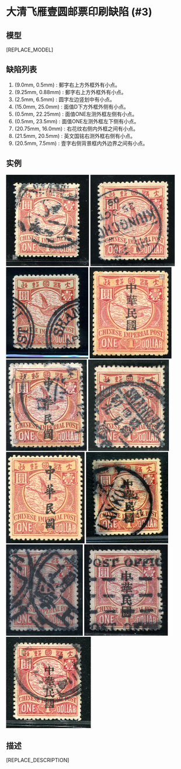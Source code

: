 # 大清飞雁壹圆邮票印刷缺陷 (#3)

## 模型
[REPLACE_MODEL]

## 缺陷列表
1. (9.0mm, 0.5mm) :  郵字右上方外框外有小点。
1. (9.25mm, 0.88mm) :  郵字右上方外框外有小点。
1. (2.5mm, 6.5mm) :  圆字左边竖划中有小点。
1. (15.0mm, 25.0mm) :  面值D下方外框外侧有小点。
1. (0.5mm, 22.25mm) :  面值ONE左测外框左侧有小点。
1. (0.5mm, 23.5mm) :  面值ONE左测外框左下侧有小点。
1. (20.75mm, 16.0mm) :  右花纹右侧内外框之间有小点。
1. (21.5mm, 20.5mm) :  英文国铭右测外框右侧有小点。
1. (20.5mm, 7.5mm) :  壹字右侧背景框内外边界之间有小点。


## 实例
<img src="136824010A.jpg" height=250/>
<img src="163524084A.jpg" height=250/>
<img src="2008-12-17_00024307021A.jpg" height=250/>
<img src="2011-04-24_00042853009A.jpg" height=250/>
<img src="2012-04-22_00060343145A.jpg" height=250/>
<img src="2012-06-16_00063446006A.jpg" height=250/>
<img src="2012-07-01_00065010014A.jpg" height=250/>
<img src="2012-07-08_00060918023A.jpg" height=250/>
<img src="2015-02-23_00170798008A.jpg" height=250/>
<img src="2015-05-18_00177549071A.jpg" height=250/>
<img src="2015-11-25_00190706017A.jpg" height=250/>


## 描述
[REPLACE_DESCRIPTION]
